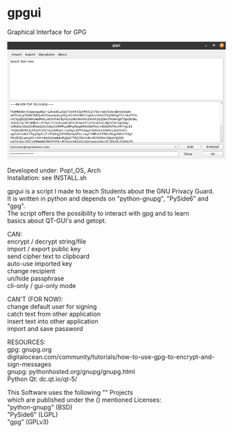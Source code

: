 # gpgui
Graphical Interface for GPG

![gpgui.png](https://raw.githubusercontent.com/FriendOfTux/gpgui/main/gpgui.png)

Developed under: Pop!_OS, Arch\
Installation: see INSTALL.sh

gpgui is a script I made to teach Students about the GNU Privacy Guard. \
It is written in python and depends on "python-gnupg", "PySide6" and "gpg".\
The script offers the possibility to interact with gpg and to learn\
basics about QT-GUI's and getopt.

CAN:\
encrypt / decrypt string/file\
import / export public key\
send cipher text to clipboard\
auto-use imported key\
change recipient\
un/hide passphrase\
cli-only / gui-only mode

CAN'T (FOR NOW):\
change default user for signing\
catch text from other application\
insert text into other application\
import and save password

RESOURCES:\
gpg: 		gnupg.org\
  			digitalocean.com/community/tutorials/how-to-use-gpg-to-encrypt-and-sign-messages\
gnupg:		pythonhosted.org/gnupg/gnupg.html\
Python Qt:	dc.qt.io/qt-5/

This Software uses the following "" Projects \
which are published under the () mentioned Licenses: \
"python-gnupg" (BSD) \
"PySide6" (LGPL) \
"gpg" (GPLv3)
